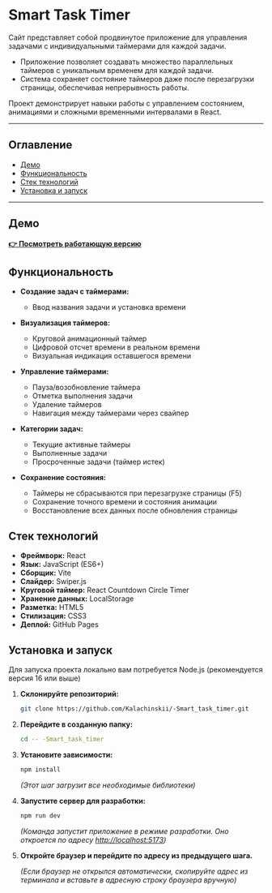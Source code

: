 # Smart Task Timer

Сайт представляет собой продвинутое приложение для управления задачами с индивидуальными таймерами для каждой задачи.

- Приложение позволяет создавать множество параллельных таймеров с уникальным временем для каждой задачи.
- Система сохраняет состояние таймеров даже после перезагрузки страницы, обеспечивая непрерывность работы.

Проект демонстрирует навыки работы с управлением состоянием, анимациями и сложными временными интервалами в React.

---

## Оглавление

- [Демо](#демо)
- [Функциональность](#функциональность)
- [Стек технологий](#стек-технологий)
- [Установка и запуск](#установка-и-запуск)

---

## Демо

**[👉 Посмотреть работающую версию](https://kalachinskii.github.io/-Smart_task_timer/)**

## Функциональность

- **Создание задач с таймерами:**

  - Ввод названия задачи и установка времени

- **Визуализация таймеров:**

  - Круговой анимационный таймер
  - Цифровой отсчет времени в реальном времени
  - Визуальная индикация оставшегося времени

- **Управление таймерами:**

  - Пауза/возобновление таймера
  - Отметка выполнения задачи
  - Удаление таймеров
  - Навигация между таймерами через свайпер

- **Категории задач:**

  - Текущие активные таймеры
  - Выполненные задачи
  - Просроченные задачи (таймер истек)

- **Сохранение состояния:**
  - Таймеры не сбрасываются при перезагрузке страницы (F5)
  - Сохранение точного времени и состояния анимации
  - Восстановление всех данных после обновления страницы

## Стек технологий

- **Фреймворк:** React
- **Язык:** JavaScript (ES6+)
- **Сборщик:** Vite
- **Слайдер:** Swiper.js
- **Круговой таймер:** React Countdown Circle Timer
- **Хранение данных:** LocalStorage
- **Разметка:** HTML5
- **Стилизация:** CSS3
- **Деплой:** GitHub Pages

## Установка и запуск

Для запуска проекта локально вам потребуется Node.js (рекомендуется версия 16 или выше)

1.  **Склонируйте репозиторий:**

    ```bash
    git clone https://github.com/Kalachinskii/-Smart_task_timer.git
    ```

2.  **Перейдите в созданную папку:**

    ```bash
    cd -- -Smart_task_timer
    ```

3.  **Установите зависимости:**

    ```bash
    npm install
    ```

    _(Этот шаг загрузит все необходимые библиотеки)_

4.  **Запустите сервер для разработки:**

    ```bash
    npm run dev
    ```

    _(Команда запустит приложение в режиме разработки. Оно откроется по адресу [http://localhost:5173](http://localhost:5173))_

5.  **Откройте браузер и перейдите по адресу из предыдущего шага.**

    _(Если браузер не открылся автоматически, скопируйте адрес из терминала и вставьте в адресную строку браузера вручную)_
